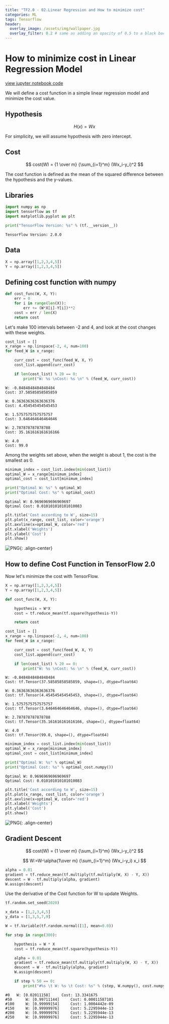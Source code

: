 ```yaml
---
title: "TF2.0 - 02.Linear Regression and How to minimize cost"
categories: ML
tags: Tensorflow
header:
  overlay_image: /assets/img/wallpaper.jpg
  overlay_filter: 0.2 # same as adding an opacity of 0.5 to a black background
---
```

# How to minimize cost in Linear Regression Model

[view jupyter notebook code](https://github.com/WooilJeong/TensorFlow/blob/master/02%20Linear%20Regression%20and%20How%20to%20minimize%20cost.ipynb)

We will define a cost function in a simple linear regression model and minimize the cost value.

## Hypothesis

$$
H(x) = Wx
$$

For simplicity, we will assume hypothesis with zero intercept.


## Cost

$$
cost(W) = {1 \over m} {\sum_{i=1}^m} (Wx_i-y_i)^2
$$

The cost function is defined as the mean of the squared difference between the hypothesis and the y-values.

## Libraries


```python
import numpy as np
import tensorflow as tf
import matplotlib.pyplot as plt

print("TensorFlow Version: %s" % (tf.__version__))
```

    TensorFlow Version: 2.0.0


## Data


```python
X = np.array([1,2,3,4,5])
Y = np.array([1,2,3,4,5])
```

## Defining cost function with numpy


```python
def cost_func(W, X, Y):
    err = 0
    for i in range(len(X)):
        err += (W*X[i]-Y[i])**2
    cost = err / len(X)
    return cost
```

Let's make 100 intervals between -2 and 4, and look at the cost changes with these weights.


```python
cost_list = []
x_range = np.linspace(-2, 4, num=100)
for feed_W in x_range:

    curr_cost = cost_func(feed_W, X, Y)
    cost_list.append(curr_cost)

    if len(cost_list) % 20 == 0:
        print("W: %s \nCost: %s \n" % (feed_W, curr_cost))
```

    W: -0.8484848484848484
    Cost: 37.58585858585859

    W: 0.36363636363636376
    Cost: 4.454545454545453

    W: 1.5757575757575757
    Cost: 3.646464646464646

    W: 2.787878787878788
    Cost: 35.161616161616166

    W: 4.0
    Cost: 99.0



Among the weights set above, when the weight is about 1, the cost is the smallest as 0.


```python
minimum_index = cost_list.index(min(cost_list))
optimal_W = x_range[minimum_index]
optimal_cost = cost_list[minimum_index]

print("Optimal W: %s" % optimal_W)
print("Optimal Cost: %s" % optimal_cost)
```

    Optimal W: 0.9696969696969697
    Optimal Cost: 0.010101010101010083



```python
plt.title('Cost according to W', size=15)
plt.plot(x_range, cost_list, color='orange')
plt.axvline(x=optimal_W, color='red')
plt.xlabel('Weights')
plt.ylabel('Cost')
plt.show()
```


![PNG](/assets/img/post_img/2019-12-31-tf_min_cost/output_12_0.png){: .align-center}


## How to define Cost Function in TensorFlow 2.0

Now let's minimize the cost with TensorFlow.


```python
X = np.array([1,2,3,4,5])
Y = np.array([1,2,3,4,5])
```


```python
def cost_func(W, X, Y):

    hypothesis = W*X
    cost = tf.reduce_mean(tf.square(hypothesis-Y))

    return cost
```


```python
cost_list = []
x_range = np.linspace(-2, 4, num=100)
for feed_W in x_range:

    curr_cost = cost_func(feed_W, X, Y)
    cost_list.append(curr_cost)

    if len(cost_list) % 20 == 0:
        print("W: %s \nCost: %s \n" % (feed_W, curr_cost))
```

    W: -0.8484848484848484
    Cost: tf.Tensor(37.58585858585859, shape=(), dtype=float64)

    W: 0.36363636363636376
    Cost: tf.Tensor(4.454545454545453, shape=(), dtype=float64)

    W: 1.5757575757575757
    Cost: tf.Tensor(3.646464646464646, shape=(), dtype=float64)

    W: 2.787878787878788
    Cost: tf.Tensor(35.161616161616166, shape=(), dtype=float64)

    W: 4.0
    Cost: tf.Tensor(99.0, shape=(), dtype=float64)




```python
minimum_index = cost_list.index(min(cost_list))
optimal_W = x_range[minimum_index]
optimal_cost = cost_list[minimum_index]

print("Optimal W: %s" % optimal_W)
print("Optimal Cost: %s" % optimal_cost.numpy())
```

    Optimal W: 0.9696969696969697
    Optimal Cost: 0.010101010101010083



```python
plt.title('Cost according to W', size=15)
plt.plot(x_range, cost_list, color='orange')
plt.axvline(x=optimal_W, color='red')
plt.xlabel('Weights')
plt.ylabel('Cost')
plt.show()
```


![PNG](/assets/img/post_img/2019-12-31-tf_min_cost/output_18_0.png){: .align-center}


## Gradient Descent

$$
cost(W) = {1 \over m} {\sum_{i=1}^m} (Wx_i-y_i)^2
$$

$$
W:=W-\alpha{1\over m} {\sum_{i=1}^m} (Wx_i-y_i) x_i
$$

```python
alpha = 0.01
gradient = tf.reduce_mean(tf.multiply(tf.multiply(W, X) - Y, X))
descent = W - tf.multiply(alpha, gradient)
W.assign(descent)
```

Use the derivative of the Cost function for W to update Weights.


```python
tf.random.set_seed(2020)

x_data = [1,2,3,4,5]
y_data = [1,3,5,7,9]

W = tf.Variable(tf.random.normal([1], mean=0.0))

for step in range(300):

    hypothesis = W * X
    cost = tf.reduce_mean(tf.square(hypothesis-Y))

    alpha = 0.01
    gradient = tf.reduce_mean(tf.multiply(tf.multiply(W, X) - Y, X))
    descent = W - tf.multiply(alpha, gradient)
    W.assign(descent)

    if step % 50 == 0:
        print("#%s \t W: %s \t Cost: %s" % (step, W.numpy(), cost.numpy()))
```

    #0 	 W: [0.02011158] 	 Cost: 13.3341675
    #50 	 W: [0.99711144] 	 Cost: 0.00011587101
    #100 	 W: [0.99999154] 	 Cost: 1.0004442e-09
    #150 	 W: [0.99999976] 	 Cost: 5.2295944e-13
    #200 	 W: [0.99999976] 	 Cost: 5.2295944e-13
    #250 	 W: [0.99999976] 	 Cost: 5.2295944e-13
